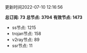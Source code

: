 更新时间2022-07-10 12:16:56

**总订阅: 73**
**总节点: 3704**
**有效节点: 1473**
- ss节点: 1215
- trojan节点: 158
- v2ray节点: 89
- ssr节点: 11
